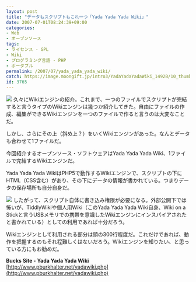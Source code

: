 ```yaml
---
layout: post
title: "データもスクリプトもこれ一つ「Yada Yada Yada Wiki」"
date: 2007-07-01T08:24:39+09:00
categories:
- Web
- オープンソース
tags: 
- ライセンス - GPL
- Wiki
- プログラミング言語 - PHP
- ポータブル
permalink: /2007/07/yada_yada_yada_wiki/
catch: https://image.moongift.jp/intro3/YadaYadaYadaWiki_1492B/10_thumb.png
id: 3765
---
```

[![](https://image.moongift.jp/intro3/YadaYadaYadaWiki_1492B/8_thumb.png)](https://image.moongift.jp/intro3/YadaYadaYadaWiki_1492B/82.png) 久々にWikiエンジンの紹介。これまで、一つのファイルでスクリプトが完結すると言うタイプのWikiエンジンは幾つか紹介してきた。自由にファイルの作成、編集ができるWikiエンジンを一つのファイルで作ると言うのは大変なことだ。   
  
しかし、さらにその上（斜め上？）をいくWikiエンジンがあった。なんとデータも合わせて1ファイルだ。   
  
今回紹介するオープンソース・ソフトウェアはYada Yada Yada Wiki、1ファイルで完結するWikiエンジンだ。   
  
<!--more-->  
  
Yada Yada Yada WikiはPHP5で動作するWikiエンジンで、スクリプトの下にHTML（CSS含む）があり、その下にデータの情報が書かれている。つまりデータの保存場所も自分自身だ。   
  
[![](https://image.moongift.jp/intro3/YadaYadaYadaWiki_1492B/10_thumb.png)](https://image.moongift.jp/intro3/YadaYadaYadaWiki_1492B/102.png) したがって、スクリプト自体に書き込み権限が必要になる。外部公開下では怖いが、TiddlyWikiや個人用Wiki（このYada Yada Yada Wiki自身、Wiki on a Stickと言うUSBメモリでの携帯を意識したWikiエンジンにインスパイアされたと書かれている）としての利用であれば十分だろう。   
  
Wikiエンジンとして利用される部分は頭の300行程度だ。これだけであれば、動作を把握するのもそれ程難しくはないだろう。Wikiエンジンを知りたい、と思っている方にもお勧めだ。   
  
**Bucks Site - Yada Yada Yada Wiki**  
[http://www.pburkhalter.net/yadawiki.php](http://www.pburkhalter.net/yadawiki.php)